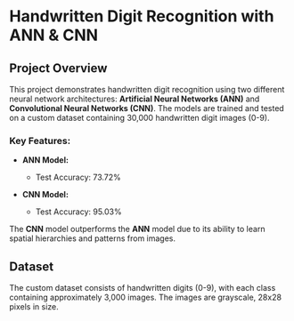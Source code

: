 # Handwritten Digit Recognition with ANN & CNN

## Project Overview

This project demonstrates handwritten digit recognition using two different neural network architectures: **Artificial Neural Networks (ANN)** and **Convolutional Neural Networks (CNN)**. The models are trained and tested on a custom dataset containing 30,000 handwritten digit images (0-9).

### Key Features:
- **ANN Model:** 
  - Test Accuracy: 73.72% 
  
- **CNN Model:** 
  - Test Accuracy: 95.03%

The **CNN** model outperforms the **ANN** model due to its ability to learn spatial hierarchies and patterns from images.

## Dataset

The custom dataset consists of handwritten digits (0-9), with each class containing approximately 3,000 images. The images are grayscale, 28x28 pixels in size.
